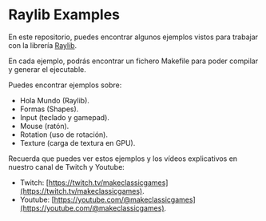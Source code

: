 # Raylib Examples

En este repositorio, puedes encontrar algunos ejemplos vistos para trabajar con la librería [Raylib](https://www.raylib.com/).

En cada ejemplo, podrás encontrar un fichero Makefile para poder compilar y generar el ejecutable.

Puedes encontrar ejemplos sobre:

* Hola Mundo (Raylib).
* Formas (Shapes).
* Input (teclado y gamepad).
* Mouse (ratón).
* Rotation (uso de rotación).
* Texture (carga de textura en GPU).

Recuerda que puedes ver estos ejemplos y los vídeos explicativos en nuestro canal de Twitch y Youtube:


* Twitch: [https://twitch.tv/makeclassicgames](https://twitch.tv/makeclassicgames).
* Youtube: [https://youtube.com/@makeclassicgames](https://youtube.com/@makeclassicgames).